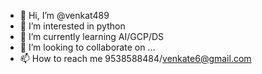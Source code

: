 - 👋 Hi, I’m @venkat489
- 👀 I’m interested in python
- 🌱 I’m currently learning AI/GCP/DS
- 💞️ I’m looking to collaborate on ...
- 📫 How to reach me 9538588484/venkate6@gmail.com  

<!---
venkat489/venkat489 is a ✨ special ✨ repository because its `README.md` (this file) appears on your GitHub profile.
You can click the Preview link to take a look at your changes.
--->
